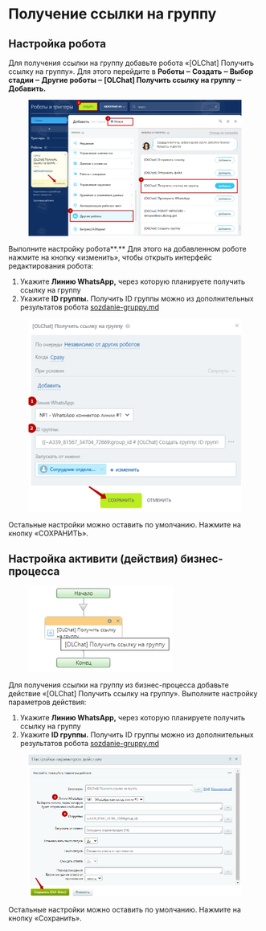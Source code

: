 # Получение ссылки на группу

## Настройка робота

Для получения ссылки на группу добавьте робота «\[OLChat] Получить ссылку на группу». Для этого перейдите в **Роботы ‒ Создать ‒ Выбор стадии ‒ Другие роботы ‒ \[OLChat] Получить ссылку на группу ‒ Добавить.**

<figure><img src="../../.gitbook/assets/image (1057).png" alt=""><figcaption></figcaption></figure>

Выполните настройку робота**.** Для этого на добавленном роботе нажмите на кнопку «изменить», чтобы открыть интерфейс редактирования робота:

1. Укажите **Линию WhatsApp,** через которую планируете получить ссылку на группу
2. Укажите **ID группы.** Получить ID группы можно из дополнительных результатов робота [sozdanie-gruppy.md](sozdanie-gruppy.md "mention")

<figure><img src="../../.gitbook/assets/image (1058).png" alt=""><figcaption></figcaption></figure>

Остальные настройки можно оставить по умолчанию. Нажмите на кнопку «СОХРАНИТЬ».

## Настройка активити (действия) бизнес-процесса

<figure><img src="../../.gitbook/assets/image (1060).png" alt=""><figcaption></figcaption></figure>

Для получения ссылки на группу из бизнес-процесса добавьте действие «\[OLChat] Получить ссылку на группу». Выполните настройку параметров действия:

1. Укажите **Линию WhatsApp,** через которую планируете получить ссылку на группу
2. Укажите **ID группы.** Получить ID группы можно из дополнительных результатов робота [sozdanie-gruppy.md](sozdanie-gruppy.md "mention")

<figure><img src="../../.gitbook/assets/image (1059).png" alt=""><figcaption></figcaption></figure>

Остальные настройки можно оставить по умолчанию. Нажмите на кнопку «Сохранить».
